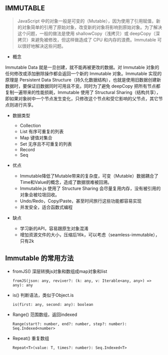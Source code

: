 ## IMMUTABLE

> JavaScript 中的对象一般是可变的（Mutable），因为使用了引用赋值，新的对象简单的引用了原始对象，改变新的对象将影响到原始对象。为了解决这个问题，一般的做法是使用 shallowCopy（浅拷贝）或 deepCopy（深拷贝）来避免被修改，但这样做造成了 CPU 和内存的浪费。Immutable 可以很好地解决这些问题。

* 概念

Immutable Data 就是一旦创建，就不能再被更改的数据。对 Immutable 对象的任何修改或添加删除操作都会返回一个新的 Immutable 对象。Immutable 实现的原理是 Persistent Data Structure（持久化数据结构），也就是使用旧数据创建新数据时，要保证旧数据同时可用且不变。同时为了避免 deepCopy 把所有节点都复制一遍带来的性能损耗，Immutable 使用了 Structural Sharing（结构共享），即如果对象树中一个节点发生变化，只修改这个节点和受它影响的父节点，其它节点则进行共享。

* 数据类型

  - Collection
  - List  有序可重复的列表
  - Map   键值对集合
  - Set   无序且不可重复的列表
  - Record
  - Seq

* 优点

  - Immutable降低了Mutable带来的复杂度，可变（Mutable）数据耦合了Time和Value的概念，造成了数据很难被回溯。
  - Immutable.js 使用了 Structure Sharing 会尽量复用内存，没有被引用的对象会被垃圾回收。
  - Undo/Redo，Copy/Paste，甚至时间旅行这些功能都容易实现
  - 并发安全，适合函数式编程

* 缺点

  - 学习新的API，容易跟原生对象混淆
  - 增加资源文件的大小，压缩后16k，可以考虑（seamless-immutable），只有2k

## Immutable 的常用方法

* fromJS() 深层转换js对象和数组成map对象和list

  `fromJS(json: any, reviver?: (k: any, v: Iterable<any, any>) => any): any`

* is() 判断语法，类似于Object.is

  `is(first: any, second: any): boolean`

* Range() 范围数组，返回indexed

  `Range(start?: number, end?: number, step?: number): Seq.Indexed<number>`

* Repeat() 重复数组

  `Repeat<T>(value: T, times?: number): Seq.Indexed<T>`
